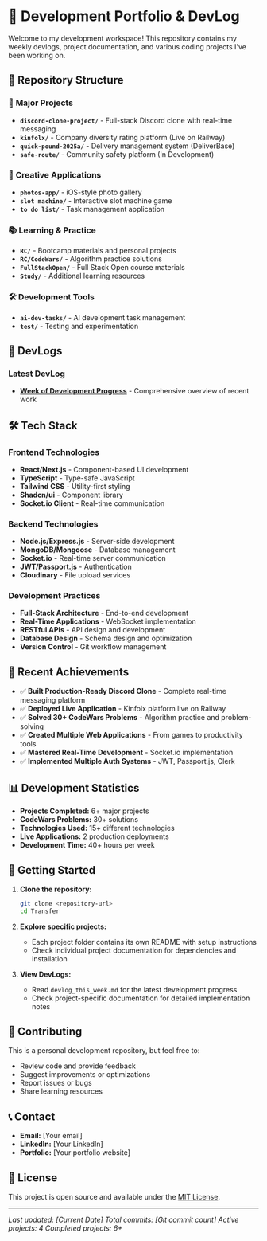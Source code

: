 # 🚀 Development Portfolio & DevLog

Welcome to my development workspace! This repository contains my weekly devlogs, project documentation, and various coding projects I've been working on.

## 📁 Repository Structure

### 🎯 **Major Projects**
- **`discord-clone-project/`** - Full-stack Discord clone with real-time messaging
- **`kinfolx/`** - Company diversity rating platform (Live on Railway)
- **`quick-pound-2025a/`** - Delivery management system (DeliverBase)
- **`safe-route/`** - Community safety platform (In Development)

### 🎨 **Creative Applications**
- **`photos-app/`** - iOS-style photo gallery
- **`slot machine/`** - Interactive slot machine game
- **`to do list/`** - Task management application

### 📚 **Learning & Practice**
- **`RC/`** - Bootcamp materials and personal projects
- **`RC/CodeWars/`** - Algorithm practice solutions
- **`FullStackOpen/`** - Full Stack Open course materials
- **`Study/`** - Additional learning resources

### 🛠️ **Development Tools**
- **`ai-dev-tasks/`** - AI development task management
- **`test/`** - Testing and experimentation

## 📖 **DevLogs**

### Latest DevLog
- **[Week of Development Progress](devlog_this_week.md)** - Comprehensive overview of recent work

## 🛠️ **Tech Stack**

### Frontend Technologies
- **React/Next.js** - Component-based UI development
- **TypeScript** - Type-safe JavaScript
- **Tailwind CSS** - Utility-first styling
- **Shadcn/ui** - Component library
- **Socket.io Client** - Real-time communication

### Backend Technologies
- **Node.js/Express.js** - Server-side development
- **MongoDB/Mongoose** - Database management
- **Socket.io** - Real-time server communication
- **JWT/Passport.js** - Authentication
- **Cloudinary** - File upload services

### Development Practices
- **Full-Stack Architecture** - End-to-end development
- **Real-Time Applications** - WebSocket implementation
- **RESTful APIs** - API design and development
- **Database Design** - Schema design and optimization
- **Version Control** - Git workflow management

## 🎯 **Recent Achievements**

- ✅ **Built Production-Ready Discord Clone** - Complete real-time messaging platform
- ✅ **Deployed Live Application** - Kinfolx platform live on Railway
- ✅ **Solved 30+ CodeWars Problems** - Algorithm practice and problem-solving
- ✅ **Created Multiple Web Applications** - From games to productivity tools
- ✅ **Mastered Real-Time Development** - Socket.io implementation
- ✅ **Implemented Multiple Auth Systems** - JWT, Passport.js, Clerk

## 📊 **Development Statistics**

- **Projects Completed:** 6+ major projects
- **CodeWars Problems:** 30+ solutions
- **Technologies Used:** 15+ different technologies
- **Live Applications:** 2 production deployments
- **Development Time:** 40+ hours per week

## 🚀 **Getting Started**

1. **Clone the repository:**
   ```bash
   git clone <repository-url>
   cd Transfer
   ```

2. **Explore specific projects:**
   - Each project folder contains its own README with setup instructions
   - Check individual project documentation for dependencies and installation

3. **View DevLogs:**
   - Read `devlog_this_week.md` for the latest development progress
   - Check project-specific documentation for detailed implementation notes

## 📝 **Contributing**

This is a personal development repository, but feel free to:
- Review code and provide feedback
- Suggest improvements or optimizations
- Report issues or bugs
- Share learning resources

## 📞 **Contact**

- **Email:** [Your email]
- **LinkedIn:** [Your LinkedIn]
- **Portfolio:** [Your portfolio website]

## 📄 **License**

This project is open source and available under the [MIT License](LICENSE).

---

*Last updated: [Current Date]*
*Total commits: [Git commit count]*
*Active projects: 4*
*Completed projects: 6+*
